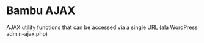 # Bambu AJAX

AJAX utility functions that can be accessed via a single URL
(ala WordPress admin-ajax.php)
